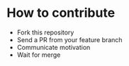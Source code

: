 # How to contribute
- Fork this repository
- Send a PR from your feature branch
- Communicate motivation
- Wait for merge
